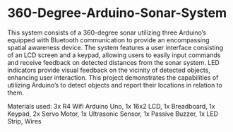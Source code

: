 # 360-Degree-Arduino-Sonar-System

This system consists of a 360-degree sonar utilizing three Arduino’s equipped with Bluetooth communication to provide an encompassing spatial awareness device. The system features a user interface consisting of an LCD screen and a keypad, allowing users to easily input commands and receive feedback on detected distances from the sonar system. LED indicators provide visual feedback on the vicinity of detected objects, enhancing user interaction. This project demonstrates the capabilities of utilizing Arduino’s to detect objects and report their locations in relation to them. 

Materials used:
3x R4 Wifi Arduino Uno,
1x 16x2 LCD,
1x Breadboard,
1x Keypad,
2x Servo Motor,
1x Ultrasonic Sensor,
1x Passive Buzzer,
1x LED Strip,
Wires

